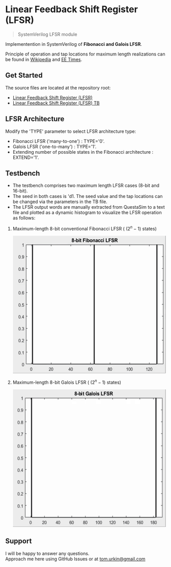 # Linear Feedback Shift Register (LFSR)

> SystemVerilog LFSR module   

Implementention in SystemVerilog of __Fibonacci and Galois LFSR__.  

Principle of operation and tap locations for maximum length realizations can be found in [Wikipedia](https://en.wikipedia.org/wiki/Linear-feedback_shift_register) and [EE Times](https://www.eetimes.com/tutorial-linear-feedback-shift-registers-lfsrs-part-1/).

## Get Started

The source files  are located at the repository root:

- [Linear Feedback Shift Register (LFSR)](./LFSR.sv)
- [Linear Feedback Shift Register (LFSR) TB](./LFSR_TB.sv)

## LFSR Architecture
Modify the 'TYPE' parameter to select LFSR architecture type:
- Fibonacci LFSR ('many-to-one') : TYPE='0'.
- Galois LFSR ('one-to-many') : TYPE='1'.
- Extending number of possible states in the Fibonacci architecture : EXTEND='1'.

## Testbench

- The testbench comprises two maximum length LFSR cases (8-bit and 16-bit).
- The seed in both cases is 'd1. The seed value and the tap locations can be changed via the parameters in the TB file. 
- The LFSR output words are manually extracted from QuestaSim to a text file and plotted as a dynamic histogram to visualize the LFSR operation as follows:

1.	Maximum-length 8-bit conventional Fibonacci LFSR ( $(2^n-1)$ states)
	
	![8_bit_Fibonacci_LFSR](./docs/8_bit_Fibonacci.gif) 

2.	Maximum-length 8-bit Galois LFSR ( $(2^n-1)$ states)
	
	![8_bit_Galios_LFSR](./docs/8_bit_Galois.gif) 

## Support

I will be happy to answer any questions.  
Approach me here using GitHub Issues or at tom.urkin@gmail.com